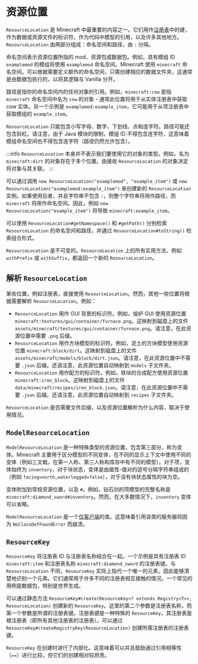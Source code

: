 # 资源位置

`ResourceLocation` 是 Minecraft 中最重要的内容之一。它们用作[注册表][registries]中的键，作为数据或资源文件的标识符，作为代码中模型的引用，以及许多其他地方。`ResourceLocation` 由两部分组成：命名空间和路径，由 `:` 分隔。

命名空间表示资源位置所指的 mod、资源包或数据包。例如，具有模组 ID `examplemod` 的模组将使用 `examplemod` 命名空间。Minecraft 使用 `minecraft` 命名空间。可以根据需要定义额外的命名空间，只需创建相应的数据文件夹，这通常是由数据包执行的，以将其逻辑与 Vanilla 分开。

路径是指你的命名空间内的任何对象的引用。例如，`minecraft:cow` 是指 `minecraft` 命名空间中名为 `cow` 的对象 - 通常此位置将用于从实体注册表中获取 cow 实体。另一个示例是 `examplemod:example_item`，它可能用于从项注册表中获取模组的 `example_item`。

`ResourceLocation` 只能包含小写字母、数字、下划线、点和连字符。路径可能还包含斜杠。请注意，由于 Java 模块的限制，模组 ID 不得包含连字符，这意味着模组命名空间也不得包含连字符（路径仍然允许包含）。

:::info
`ResourceLocation` 本身并不表示我们要使用它的对象的类型。例如，名为 `minecraft:dirt` 的对象存在于多个位置。由接收 `ResourceLocation` 的对象决定将对象与其关联。
:::

可以通过调用 `new ResourceLocation("examplemod", "example_item")` 或 `new ResourceLocation("examplemod:example_item")` 来创建新的 `ResourceLocation` 实例。如果使用后者，并且字符串不包含 `:`，则整个字符串将用作路径，而 `minecraft` 将用作命名空间。因此，例如 `new ResourceLocation("example_item")` 将导致 `minecraft:example_item`。

可以使用 `ResourceLocation#getNamespace()` 和 `#getPath()` 分别检索 `ResourceLocation` 的命名空间和路径，并通过 `ResourceLocation#toString()` 检索组合形式。

`ResourceLocation` 是不可变的。`ResourceLocation` 上的所有实用方法，例如 `withPrefix` 或 `withSuffix`，都返回一个新的 `ResourceLocation`。

## 解析 `ResourceLocation`

某些位置，例如注册表，直接使用 `ResourceLocation`。然而，其他一些位置将根据需要解析 `ResourceLocation`。例如：

- `ResourceLocation` 用作 GUI 背景的标识符。例如，熔炉 GUI 使用资源位置 `minecraft:textures/gui/container/furnace.png`。这映射到磁盘上的文件 `assets/minecraft/textures/gui/container/furnace.png`。请注意，在此资源位置中需要 `.png` 后缀。
- `ResourceLocation` 用作方块模型的标识符。例如，泥土的方块模型使用资源位置 `minecraft:block/dirt`。这映射到磁盘上的文件 `assets/minecraft/models/block/dirt.json`。请注意，在此资源位置中不需要 `.json` 后缀。还请注意，此资源位置自动映射到 `models` 子文件夹。
- `ResourceLocation` 用作配方的标识符。例如，铁块的合成配方使用资源位置 `minecraft:iron_block`。这映射到磁盘上的文件 `data/minecraft/recipes/iron_block.json`。请注意，在此资源位置中不需要 `.json` 后缀。还请注意，此资源位置自动映射到 `recipes` 子文件夹。

`ResourceLocation` 是否需要文件后缀，以及资源位置解析为什么内容，取决于使用情况。

## `ModelResourceLocation`

`ModelResourceLocation` 是一种特殊类型的资源位置，包含第三部分，称为变体。Minecraft 主要用于区分模型的不同变体，在不同的显示上下文中使用不同的变体（例如三叉戟，在第一人称、第三人称和库存中有不同的模型）。对于项，变体始终为 `inventory`，对于块状态，变体是由属性-值对的逗号分隔字符串组成的（例如 `facing=north,waterlogged=false`），对于没有块状态属性的块为空。

变体附加到常规资源位置，以及 `#`。例如，钻石剑的项模型的完整名称是 `minecraft:diamond_sword#inventory`。然而，在大多数情况下，`inventory` 变体可以省略。

`ModelResourceLocation` 是一个[仅客户端][sides]的类。这意味着引用该类的服务器将因为 `NoClassDefFoundError` 而崩溃。

## `ResourceKey`

`ResourceKey` 将注册表 ID 与注册表名称结合在一起。一个示例是具有注册表 ID `minecraft:item` 和注册表名称 `minecraft:diamond_sword` 的注册表键。与 `ResourceLocation` 不同，`ResourceKey` 实际上指代一个唯一的元素，因此能够清楚地识别一个元素。它们通常用于许多不同的注册表相互接触的情况。一个常见的用例是数据包，特别是世界生成。

可以通过静态方法 `ResourceKey#create(ResourceKey<? extends Registry<T>>, ResourceLocation)` 创建新的 `ResourceKey`。这里的第二个参数是注册表名称，而第一个参数是所谓的注册表键。注册表键是一种特殊的 `ResourceKey`，其注册表是根注册表（即所有其他注册表的注册表）。可以通过 `ResourceKey#createRegistryKey(ResourceLocation)` 创建所需注册表的注册表键。

`ResourceKey` 在创建时进行了内部化。这意味着可以并且鼓励通过引用相等性（`==`）进行比较，但它们的创建相对较昂贵。

[registries]: ../concepts/registries.md
[sides]: ../concepts/sides.md
